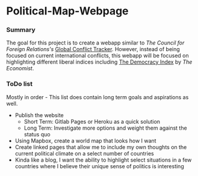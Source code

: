 # Political-Map-Webpage

### Summary

The goal for this project is to create a webapp similar to *The Council for Foreign Relations's* [Global Conflict Tracker](https://www.cfr.org/global-conflict-tracker). 
However, instead of being focused on current international conflicts, this webapp will be focused on highlighting different liberal indices including [The Democracy Index](https://en.wikipedia.org/wiki/The_Economist_Democracy_Index) by *The Economist*. 

### ToDo list

Mostly in order - This list does contain long term goals and aspirations as well. 

 - Publish the website
   - Short Term: Gitlab Pages or Heroku as a quick solution
   - Long Term: Investigate more options and weight them against the status quo
 -  Using Mapbox, create a world map that looks how I want
 -  Create linked pages that allow me to include my own thoughts on the current political climate on a select number of countries
   -  Kinda like a blog, I want the ability to highlight select situations in a few countries where I believe their unique sense of politics is interesting 
